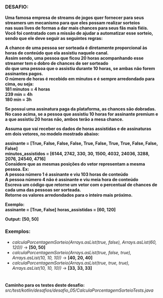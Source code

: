 #

<h3>DESAFIO:</h3>

**Uma famosa empresa de streams de jogos quer fornecer para seus streamers um mecanismo para que eles possam realizar sorteios**
<br>
**nas suas lives de formas a dar mais chances para seus fãs mais fiéis.**
<br>
**Você foi contratado com a missão de ajudar a automatizar esse sorteio, sendo que ele deve seguir as seguintes regras:**

**A chance de uma pessoa ser sorteada é diretamente proporcional às horas de conteúdo que ela assistiu naquele canal.**
<br>
**Assim sendo, uma pessoa que ficou 20 horas acompanhando esse streamer tem o dobro de chances de ser sorteado**
<br>
**do que uma pessoa que o assistiu durante 10 horas, se ambas não forem assinantes pagos.**
<br>
**O número de horas é recebido em minutos e é sempre arredondado para cima, ou seja:**
<br>
**181 minutos = 4 horas**
<br>
**239 min = 4h**
<br>
**180 min = 3h**
<br>

**Se possui uma assinatura paga da plataforma, as chances são dobradas.**
<br>
**No caso acima, se a pessoa que assistiu 10 horas for assinante premium e a que assistiu 20 horas não, ambos terão a mesa chance.**

**Assuma que vai receber os dados de horas assistidas e de assinaturas em dois vetores, no modelo mostrado abaixo:**

**assinante = [True, False, False, False, True, False, True, True, False, False, False]**
<br>
**minutos_assistidos = [6144, 2742, 330, 30, 1500, 4032, 24036, 3288, 2076, 24540, 4716]**
<br>
**Considere que as mesmas posições do vetor representam a mesma pessoa. Ex:**
<br>
**A pessoa número 1 é assinante e viu 103 horas de conteúdo**
<br>
**A pessoa número 4 não é assinante e viu meia hora de conteúdo**
<br>
**Escreva um código que retorne um vetor com o percentual de chances de cada uma das pessoas ser sorteada.**
<br>
**Retorne os valores arredondados para o inteiro mais próximo.**
<br>

**Exemplo:**
<br>
**assinante = [True, False]**
**horas_assistidas = [60, 120]**

**Output:**
**[50, 50]**

<h3>Exemplos:</h3>

- _calculaPorcentagemSorteio(Arrays.asList(true, false), Arrays.asList(60, 120))_ → **[50, 50]**
- _calculaPorcentagemSorteio(Arrays.asList(true, false, true), Arrays.asList(10, 10, 10))_ → **[40, 20, 40]**
- _calculaPorcentagemSorteio(Arrays.asList(true, true, true), Arrays.asList(10, 10, 10))_ → **[33, 33, 33]**

#

**Caminho para os testes deste desafio:** _src/test/kotlin/desafios/desafio_05/CalculaPorcentagemSorteioTests.java_